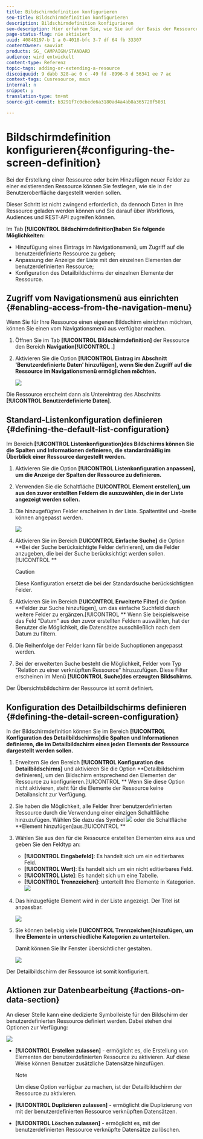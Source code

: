 ```yaml
---
title: Bildschirmdefinition konfigurieren
seo-title: Bildschirmdefinition konfigurieren
description: Bildschirmdefinition konfigurieren
seo-description: Hier erfahren Sie, wie Sie auf der Basis der Ressource-Datenstruktur neue Adobe-Campaign-Bildschirme definieren.
page-status-flag: nie aktiviert
uuid: 40848197-b 1 a 0-4018-bfc 3-7 df 64 fb 33307
contentOwner: sauviat
products: SG_ CAMPAIGN/STANDARD
audience: wird entwickelt
content-type: Referenz
topic-tags: adding-or-extending-a-resource
discoiquuid: 9 dabb 328-ac 0 c -49 fd -8996-8 d 56341 ee 7 ac
context-tags: Cusresource, main
internal: n
snippet: y
translation-type: tm+mt
source-git-commit: b3291f7c0cbede6a3180ad4a4ab8a365720f5031

---
```



# Bildschirmdefinition konfigurieren{#configuring-the-screen-definition}

Bei der Erstellung einer Ressource oder beim Hinzufügen neuer Felder zu einer existierenden Ressource können Sie festlegen, wie sie in der Benutzeroberfläche dargestellt werden sollen.

Dieser Schritt ist nicht zwingend erforderlich, da dennoch Daten in Ihre Ressource geladen werden können und Sie darauf über Workflows, Audiences und REST-API zugreifen können.

Im Tab **[!UICONTROL Bildschirmdefinition]haben Sie folgende Möglichkeiten:**

* Hinzufügung eines Eintrags im Navigationsmenü, um Zugriff auf die benutzerdefinierte Ressource zu geben;
* Anpassung der Anzeige der Liste mit den einzelnen Elementen der benutzerdefinierten Ressource;
* Konfiguration des Detailbildschirms der einzelnen Elemente der Ressource.

## Zugriff vom Navigationsmenü aus einrichten {#enabling-access-from-the-navigation-menu}

Wenn Sie für Ihre Ressource einen eigenen Bildschirm einrichten möchten, können Sie einen vom Navigationsmenü aus verfügbar machen.

1. Öffnen Sie im Tab **[!UICONTROL Bildschirmdefinition]** der Ressource den Bereich **Navigation[!UICONTROL .]**
1. Aktivieren Sie die Option **[!UICONTROL Eintrag im Abschnitt 'Benutzerdefinierte Daten' hinzufügen], wenn Sie den Zugriff auf die Ressource im Navigationsmenü ermöglichen möchten.**

   ![](assets/schema_extension_19.png)

Die Ressource erscheint dann als Untereintrag des Abschnitts **[!UICONTROL Benutzerdefinierte Daten].**

## Standard-Listenkonfiguration definieren {#defining-the-default-list-configuration}

Im Bereich **[!UICONTROL Listenkonfiguration]des Bildschirms können Sie die Spalten und Informationen definieren, die standardmäßig im Überblick einer Ressource dargestellt werden.**

1. Aktivieren Sie die Option **[!UICONTROL Listenkonfiguration anpassen], um die Anzeige der Spalten der Ressource zu definieren.**
1. Verwenden Sie die Schaltfläche **[!UICONTROL Element erstellen], um aus den zuvor erstellten Feldern die auszuwählen, die in der Liste angezeigt werden sollen.**
1. Die hinzugefügten Felder erscheinen in der Liste. Spaltentitel und -breite können angepasst werden.

   ![](assets/schema_extension_20.png)

1. Aktivieren Sie im Bereich **[!UICONTROL Einfache Suche]** die Option **Bei der Suche berücksichtigte Felder definieren], um die Felder anzugeben, die bei der Suche berücksichtigt werden sollen.[!UICONTROL **

   >[!CAUTION]
   >
   >Diese Konfiguration ersetzt die bei der Standardsuche berücksichtigten Felder.

1. Aktivieren Sie im Bereich **[!UICONTROL Erweiterte Filter]** die Option **Felder zur Suche hinzufügen], um das einfache Suchfeld durch weitere Felder zu ergänzen.[!UICONTROL ** Wenn Sie beispielsweise das Feld "Datum" aus den zuvor erstellten Feldern auswählen, hat der Benutzer die Möglichkeit, die Datensätze ausschließlich nach dem Datum zu filtern.
1. Die Reihenfolge der Felder kann für beide Suchoptionen angepasst werden.
1. Bei der erweiterten Suche besteht die Möglichkeit, Felder vom Typ "Relation zu einer verknüpften Ressource" hinzuzufügen. Diese Filter erscheinen im Menü **[!UICONTROL Suche]des erzeugten Bildschirms.**

Der Übersichtsbildschirm der Ressource ist somit definiert.

## Konfiguration des Detailbildschirms definieren {#defining-the-detail-screen-configuration}

In der Bildschirmdefinition können Sie im Bereich **[!UICONTROL Konfiguration des Detailbildschirms]die Spalten und Informationen definieren, die im Detailbildschirm eines jeden Elements der Ressource dargestellt werden sollen.**

1. Erweitern Sie den Bereich **[!UICONTROL Konfiguration des Detailbildschirms]** und aktivieren Sie die Option **Detailbildschirm definieren], um den Bildschirm entsprechend den Elementen der Ressource zu konfigurieren.[!UICONTROL ** Wenn Sie diese Option nicht aktivieren, steht für die Elemente der Ressource keine Detailansicht zur Verfügung.
1. Sie haben die Möglichkeit, alle Felder Ihrer benutzerdefinierten Ressource durch die Verwendung einer einzigen Schaltfläche hinzuzufügen. Wählen Sie dazu das Symbol ![](assets/addallfieldsicon.png) oder die Schaltfläche **Element hinzufügen]aus.[!UICONTROL **
1. Wählen Sie aus den für die Ressource erstellten Elementen eins aus und geben Sie den Feldtyp an:

   * **[!UICONTROL Eingabefeld]**: Es handelt sich um ein editierbares Feld.
   * **[!UICONTROL Wert]**: Es handelt sich um ein nicht editierbares Feld.
   * **[!UICONTROL Liste]**: Es handelt sich um eine Tabelle.
   * **[!UICONTROL Trennzeichen]**: unterteilt Ihre Elemente in Kategorien.
   ![](assets/schema_extension_23.png)

1. Das hinzugefügte Element wird in der Liste angezeigt. Der Titel ist anpassbar.

   ![](assets/schema_extension_22.png)

1. Sie können beliebig viele **[!UICONTROL Trennzeichen]hinzufügen, um Ihre Elemente in unterschiedliche Kategorien zu unterteilen.**

   Damit können Sie Ihr Fenster übersichtlicher gestalten.

   ![](assets/schema_extension_25.png)

Der Detailbildschirm der Ressource ist somit konfiguriert.

## Aktionen zur Datenbearbeitung {#actions-on-data-section}

An dieser Stelle kann eine dedizierte Symbolleiste für den Bildschirm der benutzerdefinierten Ressource definiert werden. Dabei stehen drei Optionen zur Verfügung:

![](assets/schema_extension_actions.png)

* **[!UICONTROL Erstellen zulassen]** - ermöglicht es, die Erstellung von Elementen der benutzerdefinierten Ressource zu aktivieren. Auf diese Weise können Benutzer zusätzliche Datensätze hinzufügen.

   >[!NOTE]
   >
   >Um diese Option verfügbar zu machen, ist der Detailbildschirm der Ressource zu aktivieren.

* **[!UICONTROL Duplizieren zulassen]** - ermöglicht die Duplizierung von mit der benutzerdefinierten Ressource verknüpften Datensätzen.
* **[!UICONTROL Löschen zulassen]** - ermöglicht es, mit der benutzerdefinierten Ressource verknüpfte Datensätze zu löschen.

